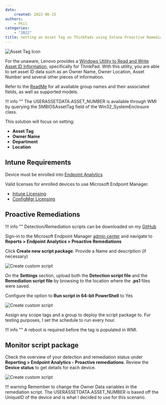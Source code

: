 ```yaml
---
date:
    created: 2022-06-15
authors:
    - Phil
categories:
    - "2022"
title: Setting an Asset Tag on ThinkPads using Intune Proactive Remediations
---
```


![Asset Tag Icon](https://cdrt.github.io/mk_blog/img/2022/intune_asset_tag/assettag.jpg)

For the unaware, Lenovo provides a [Windows Utility to Read and Write Asset ID Information](https://support.lenovo.com/downloads/ds039503), specifically for ThinkPad. With this utility, you are able to set asset ID data such as an Owner Name, Owner Location, Asset Number and several other pieces of information.
<!-- more -->
Refer to the [ReadMe](https://download.lenovo.com/pccbbs/mobiles/giaw03ww.txt) for all available group names and their associated fields, as well as supported models.

!!! info ""
    The USERASSETDATA.ASSET_NUMBER is available through WMI by querying the SMBIOSAssetTag field of the Win32_SystemEnclosure class.

This solution will focus on setting:

- **Asset Tag**
- **Owner Name**
- **Department**
- **Location**

## Intune Requirements

Device must be enrolled into [Endpoint Analytics](https://docs.microsoft.com/mem/analytics/enroll-intune)

Valid licenses for enrolled devices to use Microsoft Endpoint Manager.

- [Intune Licensing](https://docs.microsoft.com/mem/intune/fundamentals/licenses)
- [ConfigMgr Licensing](https://docs.microsoft.com/mem/configmgr/core/understand/learn-more-editions)

## Proactive Remediations

!!! info ""
    Detection/Remediation scripts can be downloaded on my [GitHub](https://github.com/philjorgensen/Intune/tree/main/Proactive%20Remediations/Asset%20Tag)

Sign-in to the Microsoft Endpoint Manager [admin center](https://endpoint.microsoft.com/#home) and navigate to **Reports > Endpoint Analytics > Proactive Remediations**

Click **Create new script package**. Provide a Name and description (if necessary)

![Create custom script](https://cdrt.github.io/mk_blog/img/2022/intune_asset_tag/image1.jpg)

On the **Settings** section, upload both the **Detection script file** and the **Remediation script file** by browsing to the location where the **.ps1** files were saved.

Configure the option to **Run script in 64-bit PowerShell** to Yes

![Create custom script](https://cdrt.github.io/mk_blog/img/2022/intune_asset_tag/image2.jpg)

Assign any scope tags and a group to deploy the script package to. For testing purposes, I set the schedule to run every hour.

!!! info ""
    A reboot is required before the tag is populated in WMI.

## Monitor script package

Check the overview of your detection and remediation status under **Reporting > Endpoint Analytics - Proactive remediations**. Review the **Device status** to get details for each device.

![Create custom script](https://cdrt.github.io/mk_blog/img/2022/intune_asset_tag/image3.jpg)

!!! warning
    Remember to change the Owner Data variables in the remediation script. The USERASSETDATA.ASSET_NUMBER is based off the UniqueID of the device and is what I decided to use for this scenario.
